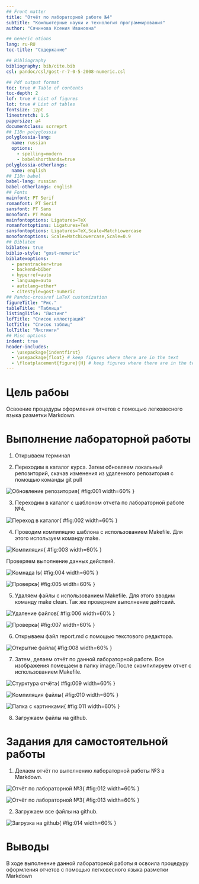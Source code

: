 ```yaml
---
## Front matter
title: "Отчёт по лабораторной работе №4"
subtitle: "Компьютерные науки и технология программирования"
author: "Сячинова Ксения Ивановна"

## Generic otions
lang: ru-RU
toc-title: "Содержание"

## Bibliography
bibliography: bib/cite.bib
csl: pandoc/csl/gost-r-7-0-5-2008-numeric.csl

## Pdf output format
toc: true # Table of contents
toc-depth: 2
lof: true # List of figures
lot: true # List of tables
fontsize: 12pt
linestretch: 1.5
papersize: a4
documentclass: scrreprt
## I18n polyglossia
polyglossia-lang:
  name: russian
  options:
	- spelling=modern
	- babelshorthands=true
polyglossia-otherlangs:
  name: english
## I18n babel
babel-lang: russian
babel-otherlangs: english
## Fonts
mainfont: PT Serif
romanfont: PT Serif
sansfont: PT Sans
monofont: PT Mono
mainfontoptions: Ligatures=TeX
romanfontoptions: Ligatures=TeX
sansfontoptions: Ligatures=TeX,Scale=MatchLowercase
monofontoptions: Scale=MatchLowercase,Scale=0.9
## Biblatex
biblatex: true
biblio-style: "gost-numeric"
biblatexoptions:
  - parentracker=true
  - backend=biber
  - hyperref=auto
  - language=auto
  - autolang=other*
  - citestyle=gost-numeric
## Pandoc-crossref LaTeX customization
figureTitle: "Рис."
tableTitle: "Таблица"
listingTitle: "Листинг"
lofTitle: "Список иллюстраций"
lotTitle: "Список таблиц"
lolTitle: "Листинги"
## Misc options
indent: true
header-includes:
  - \usepackage{indentfirst}
  - \usepackage{float} # keep figures where there are in the text
  - \floatplacement{figure}{H} # keep figures where there are in the text
---
```


# Цель рабоы
Освоение процедуры оформления отчетов с помощью легковесного языка разметки Markdown.

# Выполнение лабораторной работы

1. Открываем терминал

2. Переходим в каталог курса. Затем обновляем локальный репозиторий, скачав изменения из удаленного репозитория с помощью команды git pull

![Обновление репозитория](image/1.png){ #fig:001 width=60% }

3. Переходим в каталог с шаблоном отчета по лабораторной работе №4. 

![Переход в каталог](image/2.png){ #fig:002 width=60% }

4. Проводим компиляцию шаблона с использованием Makefile. Для этого используем команду make.

![Компиляция](image/3.png){ #fig:003 width=60% }

Проверяем выполнение данных действий. 

![Комнада ls](image/4.png){ #fig:004 width=60% }

![Проверка](image/5.png){ #fig:005 width=60% }

5. Удаляем файлы с использованием Makefile. Для этого вводим команду make clean. Так же проверяем выполнение дейтсвий. 

![Удаление файлов](image/6.png){ #fig:006 width=60% }

![Проверка](image/7.png){ #fig:007 width=60% }

6. Открываем файл report.md c помощью текстового редактора. 

![Открытие файла](image/8.png){ #fig:008 width=60% }

7. Затем, делаем отчёт по данной лабораторной работе. Все изображения помещаем в папку image.После скомпилируем отчет с использованием Makefile.

![Стурктура отчёта](image/9.png){ #fig:009 width=60% }

![Компиляция файлы](image/10.png){ #fig:010 width=60% }

![Папка с картинками](image/11.png){ #fig:011 width=60% }

8. Загружаем файлы на github. 

# Задания для самостоятельной работы

1. Делаем отчёт по выполнению лабораторной работы №3 в Markdown.

![Отчёт по лабораторной №3](image/12.png){ #fig:012 width=60% }

![Отчёт по лабораторной №3](image/13.png){ #fig:013 width=60% }

2. Загружаем все файлы на github.

![Загрузка на github](image/14.png){ #fig:014 width=60% }

# Выводы

В ходе выполнение данной лабораторной работы я освоила процедуру оформления отчетов с помощью легковесного языка разметки Markdown

